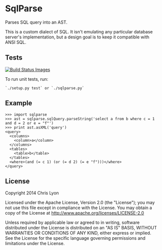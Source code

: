 # SqlParse

Parses SQL query into an AST.

This is a custom dialect of SQL. It isn't emulating any particular database server's implementation, but a design
goal is to keep it compatible with ANSI SQL.

## Tests

<a href="https://travis-ci.org/Flushot/sqlparse/builds"><img src="https://travis-ci.org/Flushot/sqlparse.svg" data-bindattr-25="25" title="Build Status Images" border="0"></a>

To run unit tests, run:

    `./setup.py test` or `./sqlparse.py`

## Example

    >>> import sqlparse
    >>> ast = sqlparse.sqlQuery.parseString('select a from b where c = 1 and d = 2 or e = "f"')
    >>> print ast.asXML('query')
    <query>
      <columns>
        <column>a</column>
      </columns>
      <tables>
        <table>b</table>
      </tables>
      <where>(and (= c 1) (or (= d 2) (= e "f")))</where>
    </query>


## License

Copyright 2014 Chris Lyon

Licensed under the Apache License, Version 2.0 (the "License");
you may not use this file except in compliance with the License.
You may obtain a copy of the License at http://www.apache.org/licenses/LICENSE-2.0

Unless required by applicable law or agreed to in writing, software
distributed under the License is distributed on an "AS IS" BASIS,
WITHOUT WARRANTIES OR CONDITIONS OF ANY KIND, either express or implied.
See the License for the specific language governing permissions and
limitations under the License.

